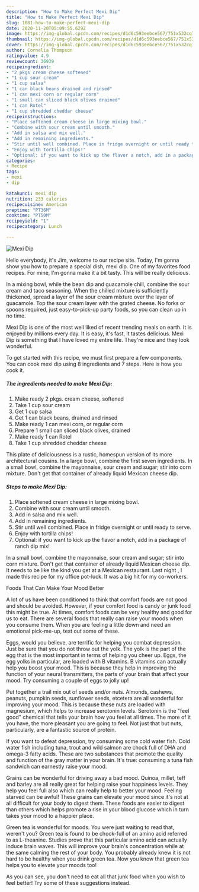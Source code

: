 ```yaml
---
description: "How to Make Perfect Mexi Dip"
title: "How to Make Perfect Mexi Dip"
slug: 1081-how-to-make-perfect-mexi-dip
date: 2020-11-20T05:09:55.629Z
image: https://img-global.cpcdn.com/recipes/d1d6c593eebce567/751x532cq70/mexi-dip-recipe-main-photo.jpg
thumbnail: https://img-global.cpcdn.com/recipes/d1d6c593eebce567/751x532cq70/mexi-dip-recipe-main-photo.jpg
cover: https://img-global.cpcdn.com/recipes/d1d6c593eebce567/751x532cq70/mexi-dip-recipe-main-photo.jpg
author: Cornelia Thompson
ratingvalue: 4.9
reviewcount: 36939
recipeingredient:
- "2 pkgs cream cheese softened"
- "1 cup sour cream"
- "1 cup salsa"
- "1 can black beans drained and rinsed"
- "1 can mexi corn or regular corn"
- "1 small can sliced black olives drained"
- "1 can Rotel"
- "1 cup shredded cheddar cheese"
recipeinstructions:
- "Place softened cream cheese in large mixing bowl."
- "Combine with sour cream until smooth."
- "Add in salsa and mix well."
- "Add in remaining ingredients."
- "Stir until well combined. Place in fridge overnight or until ready to serve."
- "Enjoy with tortilla chips!"
- "Optional: if you want to kick up the flavor a notch, add in a package of ranch dip mix!"
categories:
- Recipe
tags:
- mexi
- dip

katakunci: mexi dip 
nutrition: 233 calories
recipecuisine: American
preptime: "PT36M"
cooktime: "PT50M"
recipeyield: "1"
recipecategory: Lunch

---
```



![Mexi Dip](https://img-global.cpcdn.com/recipes/d1d6c593eebce567/751x532cq70/mexi-dip-recipe-main-photo.jpg)

Hello everybody, it's Jim, welcome to our recipe site. Today, I'm gonna show you how to prepare a special dish, mexi dip. One of my favorites food recipes. For mine, I'm gonna make it a bit tasty. This will be really delicious.

In a mixing bowl, while the bean dip and guacamole chill, combine the sour cream and taco seasoning. When the chilled mixture is sufficiently thickened, spread a layer of the sour cream mixture over the layer of guacamole. Top the sour cream layer with the grated cheese. No forks or spoons required, just easy-to-pick-up party foods, so you can clean up in no time.

Mexi Dip is one of the most well liked of recent trending meals on earth. It is enjoyed by millions every day. It is easy, it's fast, it tastes delicious. Mexi Dip is something that I have loved my entire life. They're nice and they look wonderful.


To get started with this recipe, we must first prepare a few components. You can cook mexi dip using 8 ingredients and 7 steps. Here is how you cook it.

<!--inarticleads1-->

##### The ingredients needed to make Mexi Dip:

1. Make ready 2 pkgs. cream cheese, softened
1. Take 1 cup sour cream
1. Get 1 cup salsa
1. Get 1 can black beans, drained and rinsed
1. Make ready 1 can mexi corn, or regular corn
1. Prepare 1 small can sliced black olives, drained
1. Make ready 1 can Rotel
1. Take 1 cup shredded cheddar cheese


This plate of deliciousness is a rustic, homespun version of its more architectural cousins. In a large bowl, combine the first seven ingredients. In a small bowl, combine the mayonnaise, sour cream and sugar; stir into corn mixture. Don&#39;t get that container of already liquid Mexican cheese dip. 

<!--inarticleads2-->

##### Steps to make Mexi Dip:

1. Place softened cream cheese in large mixing bowl.
1. Combine with sour cream until smooth.
1. Add in salsa and mix well.
1. Add in remaining ingredients.
1. Stir until well combined. Place in fridge overnight or until ready to serve.
1. Enjoy with tortilla chips!
1. Optional: if you want to kick up the flavor a notch, add in a package of ranch dip mix!


In a small bowl, combine the mayonnaise, sour cream and sugar; stir into corn mixture. Don&#39;t get that container of already liquid Mexican cheese dip. It needs to be like the kind you get at a Mexican restaurant. Last night , I made this recipe for my office pot-luck. It was a big hit for my co-workers. 

Foods That Can Make Your Mood Better


A lot of us have been conditioned to think that comfort foods are not good and should be avoided. However, if your comfort food is candy or junk food this might be true. At times, comfort foods can be very healthy and good for us to eat. There are several foods that really can raise your moods when you consume them. When you are feeling a little down and need an emotional pick-me-up, test out some of these.

Eggs, would you believe, are terrific for helping you combat depression. Just be sure that you do not throw out the yolk. The yolk is the part of the egg that is the most important in terms of helping you cheer up. Eggs, the egg yolks in particular, are loaded with B vitamins. B vitamins can actually help you boost your mood. This is because they help in improving the function of your neural transmitters, the parts of your brain that affect your mood. Try consuming a couple of eggs to jolly up!

Put together a trail mix out of seeds and/or nuts. Almonds, cashews, peanuts, pumpkin seeds, sunflower seeds, etcetera are all wonderful for improving your mood. This is because these nuts are loaded with magnesium, which helps to increase serotonin levels. Serotonin is the "feel good" chemical that tells your brain how you feel at all times. The more of it you have, the more pleasant you are going to feel. Not just that but nuts, particularly, are a fantastic source of protein.

If you want to defeat depression, try consuming some cold water fish. Cold water fish including tuna, trout and wild salmon are chock full of DHA and omega-3 fatty acids. These are two substances that promote the quality and function of the gray matter in your brain. It's true: consuming a tuna fish sandwich can earnestly raise your mood. 

Grains can be wonderful for driving away a bad mood. Quinoa, millet, teff and barley are all really great for helping raise your happiness levels. They help you feel full also which can really help to better your mood. Feeling starved can be awful! These grains can elevate your mood since it's not at all difficult for your body to digest them. These foods are easier to digest than others which helps promote a rise in your blood glucose which in turn takes your mood to a happier place.

Green tea is wonderful for moods. You were just waiting to read that, weren't you? Green tea is found to be chock-full of an amino acid referred to as L-theanine. Studies prove that this particular amino acid can actually induce brain waves. This will improve your brain's concentration while at the same calming the rest of your body. You probably already knew it is not hard to be healthy when you drink green tea. Now you know that green tea helps you to elevate your moods too!

As you can see, you don't need to eat all that junk food when you wish to feel better! Try  some  of  these  suggestions  instead.

